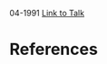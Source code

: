 

04-1991
[Link to Talk](https://www.churchofjesuschrist.org/study/general-conference/1991/04/saturday-afternoon-session?lang=eng)



# References
